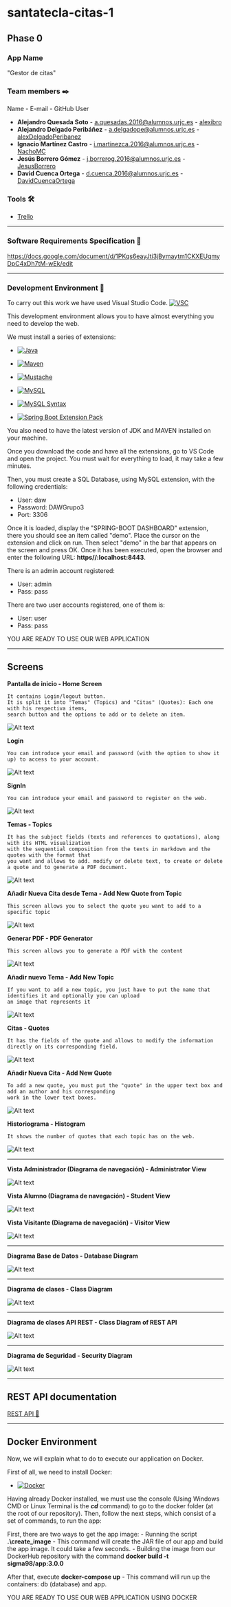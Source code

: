 # santatecla-citas-1

## Phase 0

### App Name 
"Gestor de citas"

### Team members ✒️
   Name - E-mail - GitHub User
* **Alejandro Quesada Soto** - a.quesadas.2016@alumnos.urjc.es - [alexibro](https://github.com/alexibro)
* **Alejandro Delgado Peribáñez** - a.delgadope@alumnos.urjc.es - [alexDelgadoPeribanez](https://github.com/alexDelgadoPeribanez)
* **Ignacio Martínez Castro** - i.martinezca.2016@alumnos.urjc.es - [NachoMC](https://github.com/NachoMC)
* **Jesús Borrero Gómez** - j.borrerog.2016@alumnos.urjc.es - [JesusBorrero](https://github.com/JesusBorrero)
* **David Cuenca Ortega** - d.cuenca.2016@alumnos.urjc.es - [DavidCuencaOrtega](https://github.com/DavidCuencaOrtega)

### Tools 🛠️

* [Trello](https://trello.com/b/3JEkZVLL/daw)

---------------------
### Software Requirements Specification 📄

https://docs.google.com/document/d/1PKqs6eayJti3jBymaytm1CKXEUqmyDpC4xDh7tM-wEk/edit

---------------------
### Development Environment 🔩

To carry out this work we have used Visual Studio Code. [![VSC](https://img.shields.io/badge/Link%20descarga-VS%20Code-blue.svg)](https://visual-studio-code.uptodown.com/windows)

This development environment allows 
you to have almost everything you need to develop the web.

We must install a series of extensions:

* [![Java](https://img.shields.io/badge/Extension-Java%20Extension%20Pack-orange.svg)](https://marketplace.visualstudio.com/items?itemName=vscjava.vscode-java-pack)

* [![Maven](https://img.shields.io/badge/Extension-Maven-yellowgreen.svg)](https://marketplace.visualstudio.com/items?itemName=vscjava.vscode-maven)

* [![Mustache](https://img.shields.io/badge/Extension%20-Mustache-9cf.svg)](https://marketplace.visualstudio.com/items?itemName=dawhite.mustache)

* [![MySQL](https://img.shields.io/badge/Extension-MySQL-blue.svg)](https://marketplace.visualstudio.com/items?itemName=formulahendry.vscode-mysql)

* [![MySQL Syntax](https://img.shields.io/badge/Extension-MySQL%20Syntax-blue.svg)](https://marketplace.visualstudio.com/items?itemName=jakebathman.mysql-syntax)

* [![Spring Boot Extension Pack](https://img.shields.io/badge/Extension-Spring%20BOOT%20Extension%20Pack-green.svg)](https://marketplace.visualstudio.com/items?itemName=Pivotal.vscode-boot-dev-pack)

You also need to have the latest version of JDK and MAVEN installed on your machine.

Once you download the code and have all the extensions, go to VS Code and open the project.
You must wait for everything to load, it may take a few minutes.

Then, you must create a SQL Database, using MySQL extension, with the following credentials:
- User: daw
- Password: DAWGrupo3
- Port: 3306

Once it is loaded, display the "SPRING-BOOT DASHBOARD" extension, there you should see an item called "demo".
Place the cursor on the extension and click on run. Then select "demo" in the bar that appears on the screen and press OK.
Once it has been executed, open the browser and enter the following URL: **https//:localhost:8443**.

There is an admin account registered:
- User: admin
- Pass: pass

There are two user accounts registered, one of them is:
- User: user
- Pass: pass

YOU ARE READY TO USE OUR WEB APPLICATION

---------------------
## Screens

**Pantalla de inicio - Home Screen**

```
It contains Login/logout button.
It is split it into "Temas" (Topics) and "Citas" (Quotes): Each one with his respectiva items, 
search button and the options to add or to delete an item.
```

![Alt text](https://github.com/CodeURJC-DAW-2018-19/santatecla-citas-1/blob/master/Readme-images/main.png)

**Login**

```
You can introduce your email and password (with the option to show it up) to access to your account.
```

![Alt text](https://github.com/CodeURJC-DAW-2018-19/santatecla-citas-1/blob/master/Readme-images/Login.png)

**SignIn**

```
You can introduce your email and password to register on the web.
```

![Alt text](https://github.com/CodeURJC-DAW-2018-19/santatecla-citas-1/blob/master/Readme-images/SignIn.png)

**Temas - Topics**

```
It has the subject fields (texts and references to quotations), along with its HTML visualization
with the sequential composition from the texts in markdown and the quotes with the format that 
you want and allows to add. modify or delete text, to create or delete a quote and to generate a PDF document.
```

![Alt text](https://github.com/CodeURJC-DAW-2018-19/santatecla-citas-1/blob/master/Readme-images/Temas.png)

**Añadir Nueva Cita desde Tema - Add New Quote from Topic**

```
This screen allows you to select the quote you want to add to a specific topic
```

![Alt text](https://github.com/CodeURJC-DAW-2018-19/santatecla-citas-1/blob/master/Readme-images/add_quote_from_topic.png)

**Generar PDF - PDF Generator**

```
This screen allows you to generate a PDF with the content
```

![Alt text](https://github.com/CodeURJC-DAW-2018-19/santatecla-citas-1/blob/master/Readme-images/pdf.png)

**Añadir nuevo Tema - Add New Topic**

```
If you want to add a new topic, you just have to put the name that identifies it and optionally you can upload 
an image that represents it
```

![Alt text](https://github.com/CodeURJC-DAW-2018-19/santatecla-citas-1/blob/master/Readme-images/new_theme.png)

**Citas - Quotes**

```
It has the fields of the quote and allows to modify the information directly on its corresponding field.
```

![Alt text](https://github.com/CodeURJC-DAW-2018-19/santatecla-citas-1/blob/master/Readme-images/Citas.png)

**Añadir Nueva Cita - Add New Quote**

```
To add a new quote, you must put the "quote" in the upper text box and add an author and his corresponding 
work in the lower text boxes.
```

![Alt text](https://github.com/CodeURJC-DAW-2018-19/santatecla-citas-1/blob/master/Readme-images/new_quote.png)

**Historiograma - Histogram**

```
It shows the number of quotes that each topic has on the web.
```

![Alt text](https://github.com/CodeURJC-DAW-2018-19/santatecla-citas-1/blob/master/Readme-images/Historiograma.png)

---------------------

**Vista Administrador (Diagrama de navegación) - Administrator View**

![Alt text](https://github.com/CodeURJC-DAW-2018-19/santatecla-citas-1/blob/master/Readme-images/AV.png)

**Vista Alumno (Diagrama de navegación) - Student View**

![Alt text](https://github.com/CodeURJC-DAW-2018-19/santatecla-citas-1/blob/master/Readme-images/UV.png)

**Vista Visitante (Diagrama de navegación) - Visitor View**

![Alt text](https://github.com/CodeURJC-DAW-2018-19/santatecla-citas-1/blob/master/Readme-images/VV.png)

---------------------
**Diagrama Base de Datos - Database Diagram**

![Alt text](https://github.com/CodeURJC-DAW-2018-19/santatecla-citas-1/blob/master/Readme-images/bbdd.png)

---------------------
**Diagrama de clases - Class Diagram**

![Alt text](https://github.com/CodeURJC-DAW-2018-19/santatecla-citas-1/blob/master/Readme-images/diagram.png)

---------------------
**Diagrama de clases API REST - Class Diagram of REST API**

![Alt text](https://github.com/CodeURJC-DAW-2018-19/santatecla-citas-1/blob/master/Readme-images/RestDiagram.png)

---------------------
**Diagrama de Seguridad - Security Diagram**

![Alt text](https://github.com/CodeURJC-DAW-2018-19/santatecla-citas-1/blob/master/Readme-images/SecurityDiagram.png)

---------------------
## REST API documentation

[REST API 📄](https://github.com/CodeURJC-DAW-2018-19/santatecla-citas-1/blob/master/API.md)

---------------------
## Docker Environment

Now, we will explain what to do to execute our application on Docker.

First of all, we need to install Docker:

* [![Docker](https://img.shields.io/badge/Install-Docker-blue.svg)](https://www.docker.com/)

Having already Docker installed, we must use the console (Using Windows CMD or Linux Terminal is the **_cd_** command) to go to the docker folder (at the root of our repository). Then, follow the next steps, which consist of a set of commands, to run the app:

   First, there are two ways to get the app image:
      - Running the script **.\create_image** - This command will create the JAR file of our app and build the app image.
        It could take a few seconds.
      - Building the image from our DockerHub repository with the command  **docker build -t sigma98/app:3.0.0**
      
   After that, execute **docker-compose up** - This command will run up the containers: db (database) and app.

YOU ARE READY TO USE OUR WEB APPLICATION USING DOCKER
